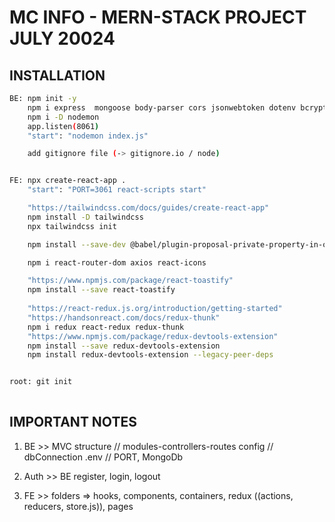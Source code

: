 # MC INFO - MERN-STACK PROJECT JULY 20024

## INSTALLATION

```bash
BE: npm init -y
    npm i express  mongoose body-parser cors jsonwebtoken dotenv bcryptjs
    npm i -D nodemon
    app.listen(8061)
    "start": "nodemon index.js"

    add gitignore file (-> gitignore.io / node)


FE: npx create-react-app .
    "start": "PORT=3061 react-scripts start"

    "https://tailwindcss.com/docs/guides/create-react-app"
    npm install -D tailwindcss
    npx tailwindcss init

    npm install --save-dev @babel/plugin-proposal-private-property-in-object

    npm i react-router-dom axios react-icons  

    "https://www.npmjs.com/package/react-toastify"
    npm install --save react-toastify
    
    "https://react-redux.js.org/introduction/getting-started"
    "https://handsonreact.com/docs/redux-thunk"
    npm i redux react-redux redux-thunk 
    "https://www.npmjs.com/package/redux-devtools-extension"
    npm install --save redux-devtools-extension
    npm install redux-devtools-extension --legacy-peer-deps


root: git init 
      

```

## IMPORTANT NOTES

1. BE >> MVC structure // modules-controllers-routes
        config // dbConnection
        .env // PORT, MongoDb

2. Auth >> BE register, login, logout

3. FE >> folders => hooks, components, containers, redux ((actions, reducers, store.js)), pages
